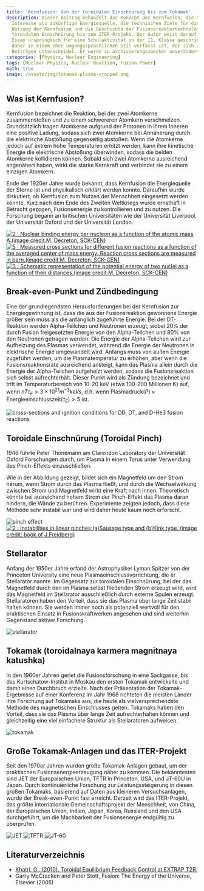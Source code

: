 ```yaml
---
title: 'Kernfusion: Von der toroidalen Einschnürung bis zum Tokamak'
description: Dieser Beitrag behandelt das Konzept der Kernfusion, die Gründe für ihr
  Interesse als zukünftige Energiequelle, die technischen Ziele für die kommerzielle
  Nutzung der Kernfusion und die Geschichte der Fusionsreaktortechnologie von der
  toroidalen Einschnürung bis zum ITER-Projekt. Der Autor weist darauf hin, dass dieser
  Essay ursprünglich für eine Schulaktivität in der 11. Klasse geschrieben wurde und
  daher in einem eher umgangssprachlichen Stil verfasst ist, der sich von anderen
  Beiträgen unterscheidet. Er wurde zu Archivierungszwecken unverändert hochgeladen.
categories: [Physics, Nuclear Engineering]
tags: [Nuclear Physics, Nuclear Reaction, Fusion Power]
math: true
image: /assets/img/tokamak-plasma-cropped.png
---
```

## Was ist Kernfusion?

Kernfusion bezeichnet die Reaktion, bei der zwei Atomkerne zusammenstoßen und zu einem schwereren Atomkern verschmelzen. Grundsätzlich tragen Atomkerne aufgrund der Protonen in ihrem Inneren eine positive Ladung, sodass sich zwei Atomkerne bei Annäherung durch die elektrische Abstoßung gegenseitig abstoßen. Wenn die Atomkerne jedoch auf extrem hohe Temperaturen erhitzt werden, kann ihre kinetische Energie die elektrische Abstoßung überwinden, sodass die beiden Atomkerne kollidieren können. Sobald sich zwei Atomkerne ausreichend angenähert haben, wirkt die starke Kernkraft und verbindet sie zu einem einzigen Atomkern.

Ende der 1920er Jahre wurde bekannt, dass Kernfusion die Energiequelle der Sterne ist und physikalisch erklärt werden konnte. Daraufhin wurde diskutiert, ob Kernfusion zum Nutzen der Menschheit eingesetzt werden könnte. Kurz nach dem Ende des Zweiten Weltkriegs wurde ernsthaft in Betracht gezogen, Fusionsenergie zu kontrollieren und zu nutzen. Die Forschung begann an britischen Universitäten wie der Universität Liverpool, der Universität Oxford und der Universität London.

<a href="https://www.researchgate.net/figure/Nuclear-binding-energy-per-nucleon-as-a-function-of-the-atomic-mass-Aimage-creditM_fig2_275003974"><img src="https://www.researchgate.net/profile/G_Khatri/publication/275003974/figure/fig2/AS:311308386881537@1451233111244/Nuclear-binding-energy-per-nucleon-as-a-function-of-the-atomic-mass-Aimage-creditM.png" alt="2 : Nuclear binding energy per nucleon as a function of the atomic mass A.(image credit:M. Decreton, SCK-CEN)"/></a>
<a href="https://www.researchgate.net/figure/Measured-cross-sections-for-different-fusion-reactions-as-a-function-of-the-averaged_fig5_275003974"><img src="https://www.researchgate.net/profile/G_Khatri/publication/275003974/figure/fig5/AS:311308386881540@1451233111335/Measured-cross-sections-for-different-fusion-reactions-as-a-function-of-the-averaged.png" alt="5 : Measured cross sections for different fusion reactions as a function of the averaged center of mass energy. Reaction cross sections are measured in barn.(image credit:M. Decreton, SCK-CEN)"/></a>
<a href="https://www.researchgate.net/figure/Schematic-representation-of-the-potential-energy-of-two-nuclei-as-a-function-of-their_fig3_275003974"><img src="https://www.researchgate.net/profile/G_Khatri/publication/275003974/figure/fig3/AS:311308386881538@1451233111275/Schematic-representation-of-the-potential-energy-of-two-nuclei-as-a-function-of-their.png" alt="3 : Schematic representation of the potential energy of two nuclei as a function of their distances.(image credit:M. Decreton, SCK-CEN)"/></a>

## Break-even-Punkt und Zündbedingung

Eine der grundlegendsten Herausforderungen bei der Kernfusion zur Energiegewinnung ist, dass die aus der Fusionsreaktion gewonnene Energie größer sein muss als die anfänglich zugeführte Energie. Bei der DT-Reaktion werden Alpha-Teilchen und Neutronen erzeugt, wobei 20% der durch Fusion freigesetzten Energie von den Alpha-Teilchen und 80% von den Neutronen getragen werden. Die Energie der Alpha-Teilchen wird zur Aufheizung des Plasmas verwendet, während die Energie der Neutronen in elektrische Energie umgewandelt wird. Anfangs muss von außen Energie zugeführt werden, um die Plasmatemperatur zu erhöhen, aber wenn die Fusionsreaktionsrate ausreichend ansteigt, kann das Plasma allein durch die Energie der Alpha-Teilchen aufgeheizt werden, sodass die Fusionsreaktion sich selbst aufrechterhält. Dieser Punkt wird als Zündung bezeichnet und tritt im Temperaturbereich von 10-20 keV (etwa 100-200 Millionen K) auf, wenn $nT\tau_{E} > 3 \times 10^{21} m^{-3} keVs$, d.h. wenn $\text{Plasmadruck}(P) \times \text{Energieeinschlusszeit}(\tau_{E}) > 5$ ist.

![cross-sections and ignition conditions for DD, DT, and D-He3 fusion reactions](/assets/img/fusion-power/cross-sections.png)

## Toroidale Einschnürung (Toroidal Pinch)

1946 führte Peter Thonemann am Clarendon Laboratory der Universität Oxford Forschungen durch, um Plasma in einem Torus unter Verwendung des Pinch-Effekts einzuschließen.

Wie in der Abbildung gezeigt, bildet sich ein Magnetfeld um den Strom herum, wenn Strom durch das Plasma fließt, und durch die Wechselwirkung zwischen Strom und Magnetfeld wirkt eine Kraft nach innen. Theoretisch könnte bei ausreichend hohem Strom der Pinch-Effekt das Plasma daran hindern, die Wände zu berühren. Experimente zeigten jedoch, dass diese Methode sehr instabil war und wird daher heute kaum noch erforscht.

![pinch effect](/assets/img/fusion-power/pinch-effect.png)  
<a href="https://www.researchgate.net/figure/Instabilities-in-linear-pinchesaSausage-type-and-bKink-type-image-credit-book_fig9_275003974"><img src="https://www.researchgate.net/profile/G_Khatri/publication/275003974/figure/fig9/AS:311308386881544@1451233111528/Instabilities-in-linear-pinchesaSausage-type-and-bKink-type-image-credit-book.png" alt="2 : Instabilities in linear pinches;(a)Sausage type and (b)Kink type. (image credit: book of J.Freidberg)"/></a>

## Stellarator

Anfang der 1950er Jahre erfand der Astrophysiker Lyman Spitzer von der Princeton University eine neue Plasmaeinschlussvorrichtung, die er Stellarator nannte. Im Gegensatz zur toroidalen Einschnürung, bei der das Magnetfeld durch den im Plasma selbst fließenden Strom erzeugt wird, wird das Magnetfeld im Stellarator ausschließlich durch externe Spulen erzeugt. Stellaratoren haben den Vorteil, dass sie das Plasma über lange Zeit stabil halten können. Sie werden immer noch als potenziell wertvoll für den praktischen Einsatz in Fusionskraftwerken angesehen und sind weiterhin Gegenstand aktiver Forschung.

![stellarator](/assets/img/fusion-power/stellarator.png)

## Tokamak (toroidalnaya karmera magnitnaya katushka)

In den 1960er Jahren geriet die Fusionsforschung in eine Sackgasse, bis das Kurtschatow-Institut in Moskau den ersten Tokamak entwickelte und damit einen Durchbruch erzielte. Nach der Präsentation der Tokamak-Ergebnisse auf einer Konferenz im Jahr 1968 richteten die meisten Länder ihre Forschung auf Tokamaks aus, die heute als vielversprechendste Methode des magnetischen Einschlusses gelten. Tokamaks haben den Vorteil, dass sie das Plasma über lange Zeit aufrechterhalten können und gleichzeitig eine viel einfachere Struktur als Stellaratoren aufweisen.

![tokamak](/assets/img/fusion-power/tokamak.png)

## Große Tokamak-Anlagen und das ITER-Projekt

Seit den 1970er Jahren wurden große Tokamak-Anlagen gebaut, um der praktischen Fusionsenergieerzeugung näher zu kommen. Die bekanntesten sind JET der Europäischen Union, TFTR in Princeton, USA, und JT-60U in Japan. Durch kontinuierliche Forschung zur Leistungssteigerung in diesen großen Tokamaks, basierend auf Daten aus kleineren Versuchsanlagen, wurde der Break-even-Punkt fast erreicht. Derzeit wird das ITER-Projekt, das größte internationale Gemeinschaftsprojekt der Menschheit, von China, der Europäischen Union, Indien, Japan, Korea, Russland und den USA durchgeführt, um die Machbarkeit der Fusionsenergie endgültig zu überprüfen.

![JET](/assets/img/fusion-power/JET.png)
![TFTR](/assets/img/fusion-power/TFTR.png)
![JT-60](/assets/img/fusion-power/JT-60.png)

## Literaturverzeichnis

- [Khatri, G.. (2010). Toroidal Equilibrium Feedback Control at EXTRAP T2R.](https://www.researchgate.net/publication/275003974_Toroidal_Equilibrium_Feedback_Control_at_EXTRAP_T2R)
- Garry McCracken and Peter Stott, Fusion: The Energy of the Universe, Elsevier (2005)

